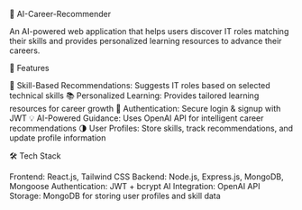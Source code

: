 🤖 AI-Career-Recommender

An AI-powered web application that helps users discover IT roles matching their skills and provides personalized learning resources to advance their careers.

🚀 Features

🎯 Skill-Based Recommendations: Suggests IT roles based on selected technical skills
📚 Personalized Learning: Provides tailored learning resources for career growth
🔐 Authentication: Secure login & signup with JWT
💡 AI-Powered Guidance: Uses OpenAI API for intelligent career recommendations
🌗 User Profiles: Store skills, track recommendations, and update profile information

🛠️ Tech Stack

Frontend: React.js, Tailwind CSS
Backend: Node.js, Express.js, MongoDB, Mongoose
Authentication: JWT + bcrypt
AI Integration: OpenAI API
Storage: MongoDB for storing user profiles and skill data
